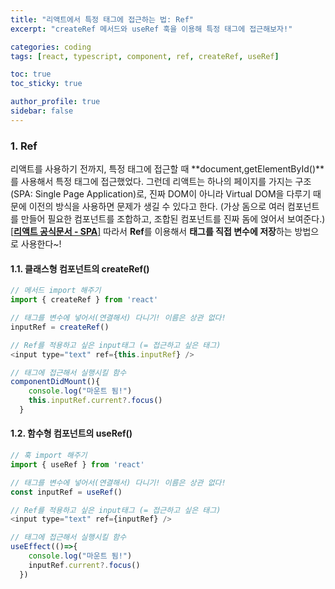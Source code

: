 ```yaml
---
title: "리액트에서 특정 태그에 접근하는 법: Ref"
excerpt: "createRef 메서드와 useRef 훅을 이용해 특정 태그에 접근해보자!"

categories: coding
tags: [react, typescript, component, ref, createRef, useRef]

toc: true
toc_sticky: true

author_profile: true
sidebar: false
---
```


### 1. Ref
리액트를 사용하기 전까지, 특정 태그에 접근할 때 **document,getElementById()**를 사용해서 특정 태그에 접근했었다. 그런데 리액트는 하나의 페이지를 가지는 구조(SPA: Single Page Application)로, 진짜 DOM이 아니라 Virtual DOM을 다루기 때문에 이전의 방식을 사용하면 문제가 생길 수 있다고 한다. (가상 돔으로 여러 컴포넌트를 만들어 필요한 컴포넌트를 조합하고, 조합된 컴포넌트를 진짜 돔에 얹어서 보여준다.) [[**리액트 공식문서 - SPA**]](https://reactjs.org/docs/glossary.html#single-page-application) 따라서 **Ref**를 이용해서 **태그를 직접 변수에 저장**하는 방법으로 사용한다~!

#### 1.1. 클래스형 컴포넌트의 createRef()

```javascript
// 메서드 import 해주기
import { createRef } from 'react'

// 태그를 변수에 넣어서(연결해서) 다니기! 이름은 상관 없다!
inputRef = createRef()

// Ref를 적용하고 싶은 input태그 (= 접근하고 싶은 태그)
<input type="text" ref={this.inputRef} />

// 태그에 접근해서 실행시킬 함수
componentDidMount(){
    console.log("마운트 됨!")
    this.inputRef.current?.focus()
  }
```

#### 1.2. 함수형 컴포넌트의 useRef()

```javascript
// 훅 import 해주기
import { useRef } from 'react'

// 태그를 변수에 넣어서(연결해서) 다니기! 이름은 상관 없다!
const inputRef = useRef()

// Ref를 적용하고 싶은 input태그 (= 접근하고 싶은 태그)
<input type="text" ref={inputRef} />

// 태그에 접근해서 실행시킬 함수
useEffect(()=>{
    console.log("마운트 됨!")
    inputRef.current?.focus()
  })
```